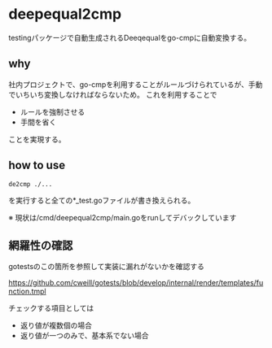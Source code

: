 # deepequal2cmp
testingパッケージで自動生成されるDeeqequalをgo-cmpに自動変換する。

## why
社内プロジェクトで、go-cmpを利用することがルールづけられているが、手動でいちいち変換しなければならないため。
これを利用することで

- ルールを強制させる
- 手間を省く

ことを実現する。

## how to use
```
de2cmp ./...
```

を実行すると全ての*_test.goファイルが書き換えられる。

※ 現状は/cmd/deepequal2cmp/main.goをrunしてデバックしています

## 網羅性の確認

gotestsのこの箇所を参照して実装に漏れがないかを確認する

https://github.com/cweill/gotests/blob/develop/internal/render/templates/function.tmpl

チェックする項目としては
- 返り値が複数個の場合
- 返り値が一つのみで、基本系でない場合
